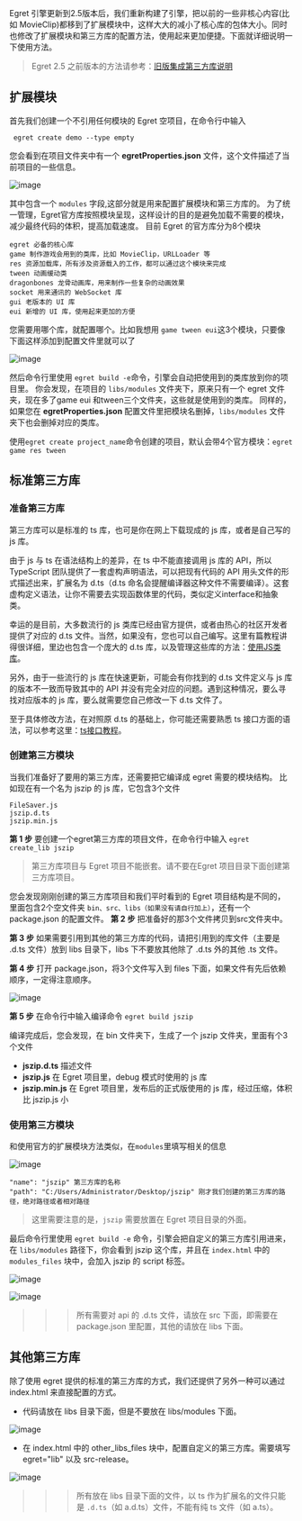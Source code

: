 Egret 引擎更新到2.5版本后，我们重新构建了引擎，把以前的一些非核心内容(比如 MovieClip)都移到了扩展模块中，这样大大的减小了核心库的包体大小。同时也修改了扩展模块和第三方库的配置方法，使用起来更加便捷。下面就详细说明一下使用方法。

> Egret 2.5 之前版本的方法请参考：[旧版集成第三方库说明](http://edn.egret.com/cn20/index.php/article/index/id/172)

## 扩展模块
首先我们创建一个不引用任何模块的 Egret 空项目，在命令行中输入

``` egret create demo --type empty```

您会看到在项目文件夹中有一个 **egretProperties.json** 文件，这个文件描述了当前项目的一些信息。

![image](5608b859b8b84.png)

其中包含一个 ```modules``` 字段,这部分就是用来配置扩展模块和第三方库的。
为了统一管理，Egret官方库按照模块呈现，这样设计的目的是避免加载不需要的模块，减少最终代码的体积，提高加载速度。
目前 Egret 的官方库分为8个模块
~~~
egret 必备的核心库
game 制作游戏会用到的类库，比如 MovieClip，URLLoader 等
res 资源加载库，所有涉及资源载入的工作，都可以通过这个模块来完成
tween 动画缓动类
dragonbones 龙骨动画库，用来制作一些复杂的动画效果
socket 用来通讯的 WebSocket 库
gui 老版本的 UI 库
eui 新增的 UI 库，使用起来更加的方便
~~~
您需要用哪个库，就配置哪个。比如我想用 ```game tween eui```这3个模块，只要像下面这样添加到配置文件里就可以了

![image](5608b859ddbce.png)

然后命令行里使用 ```egret build -e```命令，引擎会自动把使用到的类库放到你的项目里。
你会发现，在项目的 ```libs/modules``` 文件夹下，原来只有一个 egret 文件夹，现在多了game eui 和tween三个文件夹，这些就是使用到的类库。
同样的，如果您在 **egretProperties.json** 配置文件里把模块名删掉，```libs/modules``` 文件夹下也会删掉对应的类库。

使用```egret create project_name```命令创建的项目，默认会带4个官方模块：```egret game res tween```

## 标准第三方库
### 准备第三方库
第三方库可以是标准的 ts 库，也可是你在网上下载现成的 js 库，或者是自己写的 js 库。

由于 js 与 ts 在语法结构上的差异，在 ts 中不能直接调用 js 库的 API，所以TypeScript 团队提供了一套虚构声明语法，可以把现有代码的 API 用头文件的形式描述出来，扩展名为 d.ts（d.ts 命名会提醒编译器这种文件不需要编译）。这套虚构定义语法，让你不需要去实现函数体里的代码，类似定义interface和抽象类。

幸运的是目前，大多数流行的 js 类库已经由官方提供，或者由热心的社区开发者提供了对应的 d.ts 文件。当然，如果没有，您也可以自己编写。这里有篇教程讲得很详细，里边也包含一个庞大的 d.ts 库，以及管理这些库的方法：[使用JS类库](https://github.com/vilic/typescript-guide/blob/adaaef2281150e57657e5b67368f592a968fad8f/%E5%85%A5%E9%97%A8%E6%8C%87%E5%8D%97/%E4%BD%BF%E7%94%A8JS%E7%B1%BB%E5%BA%93.md)。

另外，由于一些流行的 js 库在快速更新，可能会有你找到的 d.ts 文件定义与 js 库的版本不一致而导致其中的 API 并没有完全对应的问题。遇到这种情况，要么寻找对应版本的 js 库，要么就需要您自己修改一下 d.ts 文件了。

至于具体修改方法，在对照原 d.ts 的基础上，你可能还需要熟悉 ts 接口方面的语法，可以参考这里：[ts接口教程](http://bbs.egret-labs.org/thread-885-1-1.html)。

### 创建第三方模块
当我们准备好了要用的第三方库，还需要把它编译成 egret 需要的模块结构。
比如现在有一个名为 jszip 的 js 库，它包含3个文件
~~~
FileSaver.js
jszip.d.ts
jszip.min.js
~~~
**第 1 步** 要创建一个egret第三方库的项目文件，在命令行中输入
```egret create_lib jszip```

>第三方库项目与 Egret 项目不能嵌套。请不要在Egret 项目目录下面创建第三方库项目。

您会发现刚刚创建的第三方库项目和我们平时看到的 Egret 项目结构是不同的，里面包含2个空文件夹 ```bin、src、libs（如果没有请自行加上）```，还有一个 package.json 的配置文件。
**第 2 步** 把准备好的那3个文件拷贝到src文件夹中。

**第 3 步** 如果需要引用到其他的第三方库的代码，请把引用到的库文件（主要是 .d.ts 文件）放到 libs 目录下，libs 下不要放其他除了 .d.ts 外的其他 .ts 文件。

**第 4 步** 打开 package.json，将3个文件写入到 files 下面，如果文件有先后依赖顺序，一定得注意顺序。

![image](5608b85a0a235.png)

**第 5 步** 在命令行中输入编译命令
```egret build jszip```

编译完成后，您会发现，在 bin 文件夹下，生成了一个 jszip 文件夹，里面有个3个文件

* **jszip.d.ts** 描述文件
* **jszip.js**  在 Egret 项目里，debug 模式时使用的 js 库
* **jszip.min.js** 在 Egret 项目里，发布后的正式版使用的 js 库，经过压缩，体积比 jszip.js 小

### 使用第三方模块
和使用官方的扩展模块方法类似，在`modules`里填写相关的信息

![image](5608b85a27dff.png)

~~~
"name": "jszip" 第三方库的名称
"path": "C:/Users/Administrator/Desktop/jszip" 刚才我们创建的第三方库的路径，绝对路径或者相对路径
~~~

> 这里需要注意的是，`jszip` 需要放置在 Egret 项目目录的外面。

最后命令行里使用 ```egret build -e``` 命令，引擎会把自定义的第三方库引用进来，在 ```libs/modules``` 路径下，你会看到 jszip 这个库，并且在 ```index.html``` 中的 ```modules_files``` 块中，会加入 jszip 的 script 标签。

![image](5608b85a828d5.png)

![image](5608b85a5880b.png)

>>> 所有需要对 api 的 .d.ts 文件，请放在 src 下面，即需要在 package.json 里配置，其他的请放在 libs 下面。

## 其他第三方库
除了使用 egret 提供的标准的第三方库的方式，我们还提供了另外一种可以通过 index.html 来直接配置的方式。

* 代码请放在 libs 目录下面，但是不要放在 libs/modules 下面。

![image](5608b859a4745.png)

* 在 index.html 中的 other_libs_files 块中，配置自定义的第三方库。需要填写 egret="lib" 以及 src-release。

![image](5608b8596eed9.png)

>>> 所有放在 libs 目录下面的文件，以 ts 作为扩展名的文件只能是 ```.d.ts```（如 a.d.ts）文件，不能有纯 ts 文件（如 a.ts）。